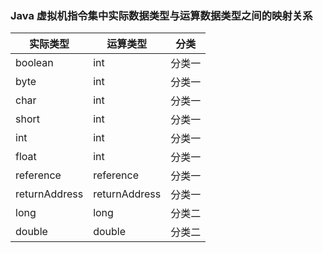 ### Java 虚拟机指令集中实际数据类型与运算数据类型之间的映射关系

| 实际类型 | 运算类型 | 分类 |
| ---- | ----| ----|
| boolean | int | 分类一|
| byte | int | 分类一|
| char | int | 分类一|
| short | int | 分类一|
| int | int | 分类一|
| float | int | 分类一|
| reference | reference | 分类一|
|returnAddress | returnAddress | 分类一|
| long | long | 分类二|
| double | double | 分类二|
